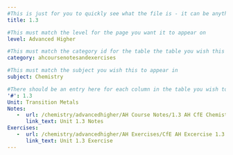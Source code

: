 ```yaml
---
#This is just for you to quickly see what the file is - it can be anything you want
title: 1.3

#This must match the level for the page you want it to appear on
level: Advanced Higher

#This must match the category id for the table the table you wish this to appear in
category: ahcoursenotesandexercises

#This must match the subject you wish this to appear in
subject: Chemistry

#There should be an entry here for each column in the table you wish to populate:
'#': 1.3
Unit: Transition Metals
Notes:
   -  url: /chemistry/advancedhigher/AH Course Notes/1.3 AH CfE Chemistry Notes.pdf
      link_text: Unit 1.3 Notes
Exercises:
   -  url: /chemistry/advancedhigher/AH Exercises/CfE AH Excercise 1.3.pdf
      link_text: Unit 1.3 Exercise
---
```

